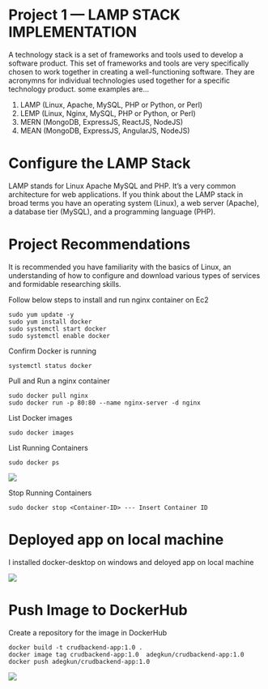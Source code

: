 # Project 1 — LAMP STACK IMPLEMENTATION

A technology stack is a set of frameworks and tools used to develop a software product. This set of frameworks and tools are very specifically chosen to work together in creating a well-functioning software. They are acronymns for individual technologies used together for a specific technology product. some examples are…

1. LAMP (Linux, Apache, MySQL, PHP or Python, or Perl)
2. LEMP (Linux, Nginx, MySQL, PHP or Python, or Perl)
3. MERN (MongoDB, ExpressJS, ReactJS, NodeJS)
4. MEAN (MongoDB, ExpressJS, AngularJS, NodeJS)

# Configure the LAMP Stack

LAMP stands for Linux Apache MySQL and PHP. It’s a very common architecture for web applications. If you think about the LAMP stack in broad terms you have an operating system (Linux), a web server (Apache), a database tier (MySQL), and a programming language (PHP). 

# Project Recommendations
It is recommended you have familiarity with the basics of Linux, an understanding of how to configure and download various types of services and formidable researching skills.


Follow below steps to install and run nginx container on Ec2

```
sudo yum update -y
sudo yum install docker 
sudo systemctl start docker
sudo systemctl enable docker
```

Confirm Docker is running 


```
systemctl status docker
```

Pull and Run a nginx container 
```
sudo docker pull nginx
sudo docker run -p 80:80 --name nginx-server -d nginx
```

List Docker images  
```
sudo docker images 
```

List Running Containers
```
sudo docker ps
```

![](imgs/week1/Docker-deployed-on-EC2.PNG)

Stop Running Containers
```
sudo docker stop <Container-ID> --- Insert Container ID
```
# Deployed app on local machine

I installed docker-desktop on windows and deloyed app on local machine

![](imgs/week1/app-deployed-locally.PNG)

# Push Image to DockerHub

Create a repository for the image in DockerHub
```
docker build -t crudbackend-app:1.0 .
docker image tag crudbackend-app:1.0  adegkun/crudbackend-app:1.0
docker push adegkun/crudbackend-app:1.0
```
![](imgs/week1/DockerHub.PNG)

